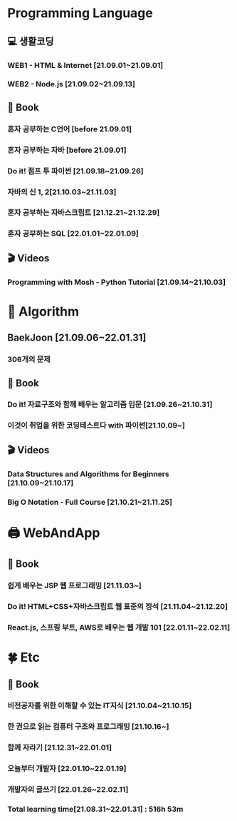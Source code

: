 
# Programming Language

## 💻 생활코딩

### WEB1 - HTML & Internet [21.09.01~21.09.01]
### WEB2 - Node.js [21.09.02~21.09.13]

## 📕 Book

### 혼자 공부하는 C언어 [before 21.09.01]
### 혼자 공부하는 자바 [before 21.09.01]
### Do it! 점프 투 파이썬 [21.09.18~21.09.26]
### 자바의 신 1, 2[21.10.03~21.11.03]
### 혼자 공부하는 자바스크립트 [21.12.21~21.12.29]
### 혼자 공부하는 SQL [22.01.01~22.01.09]

## 🎬 Videos

### Programming with Mosh - Python Tutorial [21.09.14~21.10.03]

# 🔎 Algorithm

## BaekJoon [21.09.06~22.01.31]

### 306개의 문제

## 📕 Book

### Do it! 자료구조와 함께 배우는 알고리즘 입문 [21.09.26~21.10.31]
### 이것이 취업을 위한 코딩테스트다 with 파이썬[21.10.09~]

## 🎬 Videos

### Data Structures and Algorithms for Beginners [21.10.09~21.10.17]
### Big O Notation - Full Course [21.10.21~21.11.25]

# 🖨 WebAndApp

## 📕 Book

### 쉽게 배우는 JSP 웹 프로그래밍 [21.11.03~]
### Do it! HTML+CSS+자바스크립트 웹 표준의 정석 [21.11.04~21.12.20]
### React.js, 스프링 부트, AWS로 배우는 웹 개발 101 [22.01.11~22.02.11]

# 🍀 Etc

## 📕 Book

### 비전공자를 위한 이해할 수 있는 IT지식 [21.10.04~21.10.15]
### 한 권으로 읽는 컴퓨터 구조와 프로그래밍 [21.10.16~]
### 함께 자라기 [21.12.31~22.01.01]
### 오늘부터 개발자 [22.01.10~22.01.19]
### 개발자의 글쓰기 [22.01.26~22.02.11]

 
### Total learning time[21.08.31~22.01.31] : 516h 53m